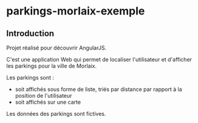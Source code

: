 parkings-morlaix-exemple
========================

Introduction
------------
Projet réalisé pour découvrir AngularJS.

C'est une application Web qui permet de localiser l'utilisateur et d'afficher les parkings pour la ville de Morlaix.

Les parkings sont :
- soit affichés sous forme de liste, triés par distance par rapport à la position de l'utilisateur
- soit affichés sur une carte

Les données des parkings sont fictives.
